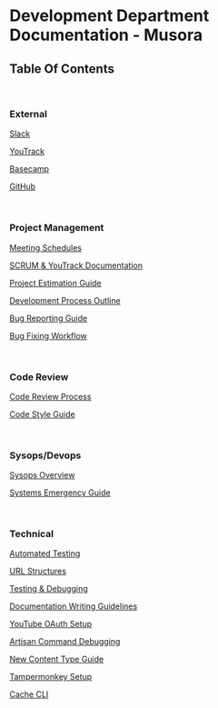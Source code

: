 # Development Department Documentation - Musora

## Table Of Contents

<br>

### External

[Slack](https://musora-dev.slack.com)

[YouTrack](https://musoradevelopment.myjetbrains.com)

[Basecamp](https://basecamp.com/1792144/)

[GitHub](https://github.com/railroadmedia)

<br>

### Project Management

[Meeting Schedules](project-management/meeting-schedules.md)

[SCRUM & YouTrack Documentation](docs/project-management/scrum-youtrack.md)

[Project Estimation Guide](docs/project-management/project-estimation-system-dev-days.md)

[Development Process Outline](docs/project-management/development-process-overview.md)

[Bug Reporting Guide](docs/project-management/bug-reporting-guide-and-examples.md)

[Bug Fixing Workflow](docs/project-management/bug-fixing-workflow.md)

<br>

### Code Review

[Code Review Process](docs/code-review/code-review.md)

[Code Style Guide](docs/code-review/code-style-guide.md)

<br>

### Sysops/Devops

[Sysops Overview](docs/sysops-devops/sysops-overview.md)

[Systems Emergency Guide](docs/sysops-devops/systems-emergency-guide.md)

<br>

### Technical

[Automated Testing](docs/technical/automated-testing.md)

[URL Structures](docs/technical/brand-application-url-structure.md)

[Testing & Debugging](docs/technical/testing-and-debugging.md)

[Documentation Writing Guidelines](docs/technical/writing-documentation-guidelines.md)

[YouTube OAuth Setup](docs/technical/youtube-oauth-api-setup.md)

[Artisan Command Debugging](docs/technical/artisan-command-debug.md)

[New Content Type Guide](docs/technical/new-content-type-backend-instructions.md)

[Tampermonkey Setup](docs/technical/tampermonkey.md)

[Cache CLI](docs/technical/cache-cli.md)

